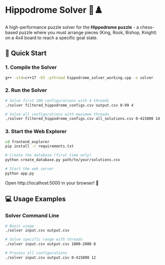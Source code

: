 # Hippodrome Solver 🏇♟️

A high-performance puzzle solver for the **Hippodrome puzzle** - a chess-based puzzle where you must arrange pieces (King, Rook, Bishop, Knight) on a 4x4 board to reach a specific goal state.

## 🚀 Quick Start

### 1. **Compile the Solver**
```bash
g++ -std=c++17 -O3 -pthread hippodrome_solver_working.cpp -o solver
```

### 2. **Run the Solver**
```bash
# Solve first 100 configurations with 4 threads
./solver filtered_hippodrome_configs.csv output.csv 0-99 4

# Solve all configurations with maximum threads
./solver filtered_hippodrome_configs.csv all_solutions.csv 0-415800 14
```

### 3. **Start the Web Explorer**
```bash
cd frontend_explorer
pip install -r requirements.txt

# Create the database (first time only)
python create_database.py path/to/your/solutions.csv

# Start the web server
python app.py
```

Open http://localhost:5000 in your browser! 🎉

## 💻 Usage Examples

### **Solver Command Line**
```bash
# Basic usage
./solver input.csv output.csv

# Solve specific range with threads
./solver input.csv output.csv 1000-2000 8

# Process all configurations
./solver input.csv output.csv 0-415800 12
```
